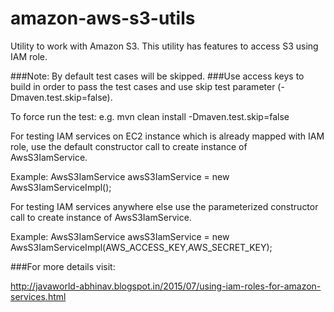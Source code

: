 # amazon-aws-s3-utils
Utility to work with Amazon S3. This utility has features to access S3 using IAM role.


###Note: By default test cases will be skipped.
###Use access keys to build in order to pass the test cases and use skip test parameter (-Dmaven.test.skip=false).

To force run the test:
e.g. mvn clean install -Dmaven.test.skip=false



For testing IAM services on EC2 instance which is already mapped with IAM role, use the default constructor call to create instance of AwsS3IamService.



Example:
AwsS3IamService awsS3IamService = new AwsS3IamServiceImpl();



For testing IAM services anywhere else use the parameterized constructor call to create instance of AwsS3IamService.


Example:
AwsS3IamService awsS3IamService = new AwsS3IamServiceImpl(AWS_ACCESS_KEY,AWS_SECRET_KEY);



###For more details visit:

http://javaworld-abhinav.blogspot.in/2015/07/using-iam-roles-for-amazon-services.html
